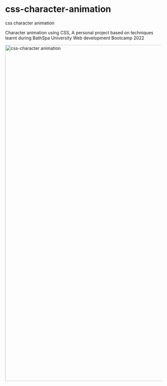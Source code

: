 # css-character-animation
css character animation

Character animation using CSS, A personal project based on techniques learnt during BathSpa University Web development Bootcamp 2022

<img width="1080" alt="css-character animation" src="https://user-images.githubusercontent.com/101003808/168982861-1cce3a68-9224-425c-ae2c-53f9d89167d5.png">
